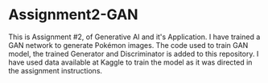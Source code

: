 # Assignment2-GAN
This is Assignment #2, of Generative AI and it's Application. I have trained a GAN network to generate Pokémon images.
The code used to train GAN model, the trained Generator and Discriminator is added to this repository.
I have used data available at Kaggle to train the model as it was directed in the assignment instructions. 

